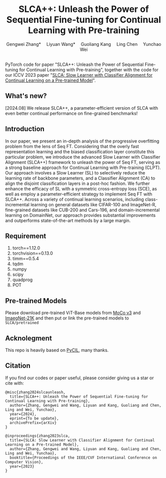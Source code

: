 
<div align="center">
  
  <div>
  <h1>SLCA++: Unleash the Power of Sequential Fine-tuning for Continual Learning with Pre-training</h1>
  </div>

  <div>
      Gengwei Zhang*&emsp; Liyuan Wang*&emsp; Guoliang Kang&emsp; Ling Chen&emsp; Yunchao Wei
  </div>
  <br/>

</div>


PyTorch code for paper "SLCA++: Unleash the Power of Sequential Fine-tuning for Continual Learning with Pre-training", together with the code for our ICCV 2023 paper "[SLCA: Slow Learner with Classifier Alignment for Continual Learning on a Pre-trained Model](https://arxiv.org/abs/2303.05118)". 

## What's new?
[2024.08] We release SLCA++, a parameter-efficient version of SLCA with even better continual performance on fine-grained benchmarks!

## Introduction
In our paper, we present an in-depth analysis of the progressive overfitting problem from the lens of Seq FT. Considering that the overly fast representation learning and the biased classification layer constitute this particular problem, we introduce the advanced Slow Learner with Classifier Alignment (SLCA++) framework to unleash the power of Seq FT, serving as a strong baseline approach for Continual Learning with Pre-training (CLPT). Our approach involves a Slow Learner (SL) to selectively reduce the learning rate of backbone parameters, and a Classifier Alignment (CA) to align the disjoint classification layers in a post-hoc fashion. We further enhance the efficacy of SL with a symmetric cross-entropy loss (SCE), as well as employ a parameter-efficient strategy to implement Seq FT with SLCA++. Across a variety of continual learning scenarios, including class-incremental learning on general datasets like CIFAR-100 and ImageNet-R, fine-grained datasets like CUB-200 and Cars-196, and domain-incremental learning on DomainNet, our approach provides substantial improvements and outperforms state-of-the-art methods by a large margin.



## Requirement
1. torch==1.12.0  
2. torchvision==0.13.0  
3. timm==0.5.4  
4. tqdm  
5. numpy  
6. scipy  
7. quadprog  
8. POT  

## Pre-trained Models
Please download pre-trained ViT-Base models from [MoCo v3](https://drive.google.com/file/d/1bshDu4jEKztZZvwpTVXSAuCsDoXwCkfy/view?usp=share_link) and [ImaegNet-21K](https://drive.google.com/file/d/1PcAOf0tJYs1FVDpj-7lrkSuwXTJXVmuk/view?usp=share_link) and then put or link the pre-trained models to ```SLCA/pretrained```

## Acknolegment
This repo is heavily based on [PyCIL](https://github.com/G-U-N/PyCIL), many thanks.

## Citation

If you find our codes or paper useful, please consider giving us a star or cite with:  

```
@misc{zhang2024slcaunleash,
  title={SLCA++: Unleash the Power of Sequential Fine-tuning for Continual Learning with Pre-training}, 
  author={Zhang, Gengwei and Wang, Liyuan and Kang, Guoliang and Chen, Ling and Wei, Yunchao},
  year={2024},
  eprint={To be update},
  archivePrefix={arXiv}
}
```

```
@inproceedings{zhang2023slca,
  title={SLCA: Slow Learner with Classifier Alignment for Continual Learning on a Pre-trained Model},
  author={Zhang, Gengwei and Wang, Liyuan and Kang, Guoliang and Chen, Ling and Wei, Yunchao},
  booktitle={Proceedings of the IEEE/CVF International Conference on Computer Vision},
  year={2023}
}
```
